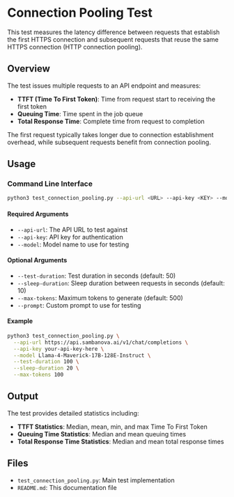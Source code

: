 # Connection Pooling Test

This test measures the latency difference between requests that establish the first HTTPS connection and subsequent requests that reuse the same HTTPS connection (HTTP connection pooling).

## Overview

The test issues multiple requests to an API endpoint and measures:
- **TTFT (Time To First Token)**: Time from request start to receiving the first token
- **Queuing Time**: Time spent in the job queue
- **Total Response Time**: Complete time from request to completion

The first request typically takes longer due to connection establishment overhead, while subsequent requests benefit from connection pooling.

## Usage

### Command Line Interface

```bash
python3 test_connection_pooling.py --api-url <URL> --api-key <KEY> --model <MODEL>
```

#### Required Arguments
- `--api-url`: The API URL to test against
- `--api-key`: API key for authentication
- `--model`: Model name to use for testing

#### Optional Arguments
- `--test-duration`: Test duration in seconds (default: 50)
- `--sleep-duration`: Sleep duration between requests in seconds (default: 10)
- `--max-tokens`: Maximum tokens to generate (default: 500)
- `--prompt`: Custom prompt to use for testing

#### Example
```bash
python3 test_connection_pooling.py \
  --api-url https://api.sambanova.ai/v1/chat/completions \
  --api-key your-api-key-here \
  --model Llama-4-Maverick-17B-128E-Instruct \
  --test-duration 100 \
  --sleep-duration 20 \
  --max-tokens 100
```

## Output

The test provides detailed statistics including:

- **TTFT Statistics**: Median, mean, min, and max Time To First Token
- **Queuing Time Statistics**: Median and mean queuing times
- **Total Response Time Statistics**: Median and mean total response times


## Files

- `test_connection_pooling.py`: Main test implementation
- `README.md`: This documentation file
